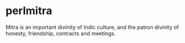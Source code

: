 perlmitra
=========
Mitra is an important divinity of Indic culture, and the patron divinity of honesty, friendship, contracts and meetings.
